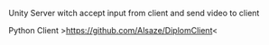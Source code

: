 Unity Server witch accept input from client and send video to client

Python Client >https://github.com/Alsaze/DiplomClient<
